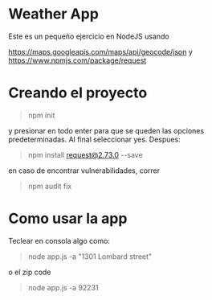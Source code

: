 # Weather App

Este es un pequeño ejercicio en NodeJS usando

https://maps.googleapis.com/maps/api/geocode/json y 
https://www.npmjs.com/package/request


# Creando el proyecto

> npm init 

y presionar en todo enter para que se queden las opciones predeterminadas. Al final seleccionar yes.
Despues:

> npm install request@2.73.0 --save

en caso de encontrar vulnerabilidades, correr

> npm audit fix

# Como usar la app

Teclear en consola algo como:

> node app.js  -a "1301 Lombard street"

o el zip code

> node app.js  -a 92231